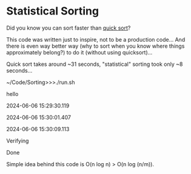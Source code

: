 # Statistical Sorting

Did you know you can sort faster than [quick sort](https://en.wikipedia.org/wiki/Quicksort)?

This code was written just to inspire, not to be a production code... And there is even way better way (why to sort when you know where things approximately belong?) to do it (without using quicksort)...

Quick sort takes around ~31 seconds, "statistical" sorting took only ~8 seconds...

~/Code/Sorting>>>./run.sh

hello

2024-06-06 15:29:30.119

2024-06-06 15:30:01.407

2024-06-06 15:30:09.113

Verifying

Done



Simple idea behind this code is O(n log n) > O(n log (n/m)).
